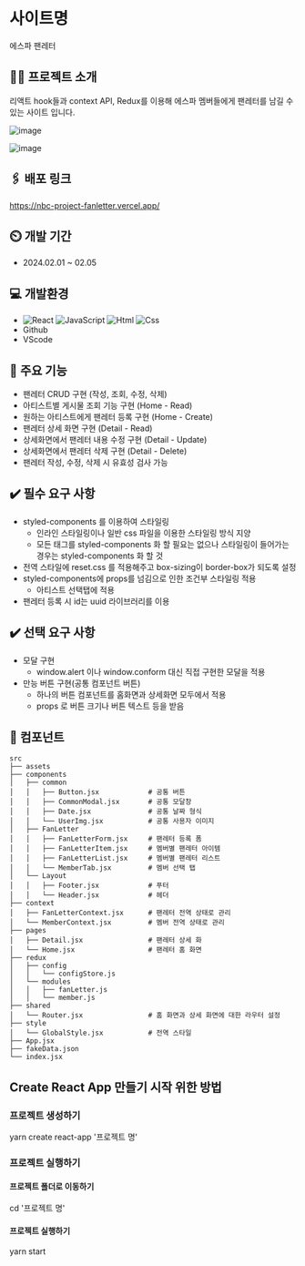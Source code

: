 # 사이트명
에스파 팬레터


## 👩‍💻 프로젝트 소개
리액트 hook들과 context API, Redux를 이용해 에스파 멤버들에게 팬레터를 남길 수 있는 사이트 입니다.

![image](https://github.com/Zzzzyoung/nbc-project-fanletter/assets/154482077/3a799470-76c5-43db-89a1-1a1142831ddc)

![image](https://github.com/Zzzzyoung/nbc-project-fanletter/assets/154482077/3cf2ef39-f412-4852-a5e9-a84c161f93d9)


## 🖇️ 배포 링크
https://nbc-project-fanletter.vercel.app/


## ⏲️ 개발 기간
- 2024.02.01 ~ 02.05


## 💻 개발환경
- <img alt="React" src ="https://img.shields.io/badge/React-444444.svg?&style=for-the-badge&logo=React&logoColor=react"/> <img alt="JavaScript" src ="https://img.shields.io/badge/JavaScriipt-F7DF1E.svg?&style=for-the-badge&logo=JavaScript&logoColor=black"/> <img alt="Html" src ="https://img.shields.io/badge/HTML-E34F26.svg?&style=for-the-badge&logo=HTML5&logoColor=white"/> <img alt="Css" src ="https://img.shields.io/badge/CSS-1572B6.svg?&style=for-the-badge&logo=CSS3&logoColor=white"/>
- Github
- VScode


## 📌 주요 기능
- 팬레터 CRUD 구현 (작성, 조회, 수정, 삭제)
- 아티스트별 게시물 조회 기능 구현 (Home - Read)
- 원하는 아티스트에게 팬레터 등록 구현 (Home - Create)
- 팬레터 상세 화면 구현 (Detail - Read)
- 상세화면에서 팬레터 내용 수정 구현 (Detail - Update)
- 상세화면에서 팬레터 삭제 구현 (Detail - Delete)
- 팬레터 작성, 수정, 삭제 시 유효성 검사 가능


## ✔️ 필수 요구 사항
- styled-components 를 이용하여 스타일링
    - 인라인 스타일링이나 일반 css 파일을 이용한 스타일링 방식 지양
    - 모든 태그를 styled-components 화 할 필요는 없으나 스타일링이 들어가는 경우는 styled-components 화 할 것
- 전역 스타일에 reset.css 를 적용해주고 box-sizing이 border-box가 되도록 설정
- styled-components에 props를 넘김으로 인한 조건부 스타일링 적용
    - 아티스트 선택탭에 적용
- 팬레터 등록 시 id는 uuid 라이브러리를 이용


## ✔️ 선택 요구 사항
- 모달 구현
    - window.alert 이나 window.conform 대신 직접 구현한 모달을 적용
- 만능 버튼 구현(공통 컴포넌트 버튼)
    - 하나의 버튼 컴포넌트를 홈화면과 상세화면 모두에서 적용
    - props 로 버튼 크기나 버튼 텍스트 등을 받음
 

## 🧩 컴포넌트
```
src
├── assets
├── components
│   ├── common
│   │   ├── Button.jsx            # 공통 버튼
│   │   ├── CommonModal.jsx       # 공통 모달창
│   │   ├── Date.jsx              # 공통 날짜 형식
│   │   └── UserImg.jsx           # 공통 사용자 이미지
│   ├── FanLetter
│   │   ├── FanLetterForm.jsx     # 팬레터 등록 폼
│   │   ├── FanLetterItem.jsx     # 멤버별 팬레터 아이템
│   │   ├── FanLetterList.jsx     # 멤버별 팬레터 리스트
│   │   └── MemberTab.jsx         # 멤버 선택 탭
│   └── Layout  
│   │   ├── Footer.jsx            # 푸터
│   │   └── Header.jsx            # 헤더
├── context
│   ├── FanLetterContext.jsx      # 팬레터 전역 상태로 관리
│   └── MemberContext.jsx         # 멤버 전역 상태로 관리
├── pages
│   ├── Detail.jsx                # 팬레터 상세 화
│   └── Home.jsx                  # 팬레터 홈 화면
├── redux
│   ├── config 
│   │   └── configStore.js 
│   └── modules  
│   │   ├── fanLetter.js
│   │   └── member.js 
├── shared
│   └── Router.jsx                # 홈 화면과 상세 화면에 대한 라우터 설정
├── style
│   └── GlobalStyle.jsx           # 전역 스타일
├── App.jsx
├── fakeData.json
└── index.jsx
```


## Create React App 만들기 시작 위한 방법
### 프로젝트 생성하기
yarn create react-app '프로젝트 명'

### 프로젝트 실행하기
#### 프로젝트 폴더로 이동하기
cd '프로젝트 명'

#### 프로젝트 실행하기
yarn start
